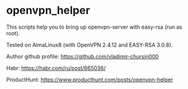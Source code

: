 # openvpn_helper
This scripts help you to bring up openvpn-server with easy-rsa (run as root).

Tested on AlmaLinux8 (with OpenVPN 2.4.12 and EASY-RSA 3.0.8).

Author github profile: https://github.com/vladimir-chursin000

Habr: https://habr.com/ru/post/665036/

ProductHunt: https://www.producthunt.com/posts/openvpn-helper
